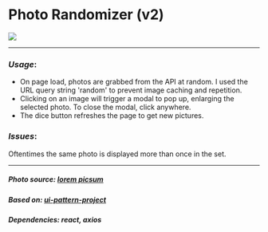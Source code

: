 # **Photo Randomizer** (v2)

![](./public/photorandomizerpreview.png)

---

### *Usage*:

- On page load, photos are grabbed from the API at random. I used the URL query string 'random' to prevent image caching and repetition.
- Clicking on an image will trigger a modal to pop up, enlarging the selected photo. To close the modal, click anywhere.
- The dice button refreshes the page to get new pictures.
  


### *Issues*:

Oftentimes the same photo is displayed more than once in the set.

----

##### Photo source: [lorem picsum](picsum.photos)

##### Based on: [ui-pattern-project](github.com/professrx/ui-pattern-project)
##### **Dependencies**: react, axios
